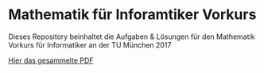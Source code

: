 # Mathematik für Inforamtiker Vorkurs 
Dieses Repository beinhaltet die Aufgaben &amp; Lösungen für den Mathematik Vorkurs für Informatiker an der TU München 2017

[Hier das gesammelte PDF](main.pdf)
